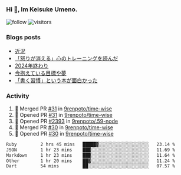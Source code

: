 ### Hi 👋, Im Keisuke Umeno.

<!--
**9renpoto/9renpoto** is a ✨ _special_ ✨ repository because its `README.md` (this file) appears on your GitHub profile.

Here are some ideas to get you started:

- 🔭 I’m currently working on ...
- 🌱 I’m currently learning ...
- 👯 I’m looking to collaborate on ...
- 🤔 I’m looking for help with ...
- 💬 Ask me about ...
- 📫 How to reach me: ...
- 😄 Pronouns: ...
- ⚡ Fun fact: ...
-->

![follow](https://img.shields.io/github/followers/9renpoto?label=Follow&style=social)
![visitors](https://komarev.com/ghpvc/?username=9renpoto&label=Profile%20views&color=0e75b6&style=flat)

### Blogs posts

<!-- BLOG-POST-LIST:START -->
- [近況](https://9renpoto.win/entry/2025/04/05/current_status)
- [「怒りが消える」心のトレーニングを読んだ](https://9renpoto.win/entry/2025/02/01/anger-management)
- [2024年終わり](https://9renpoto.win/entry/2024/12/31/2024-end)
- [今抱えている目標や夢](https://9renpoto.win/entry/2024/12/02/objective)
- [「書く習慣」という本が面白かった](https://9renpoto.win/entry/2024/11/11/leave_a_feeling_sad)
<!-- BLOG-POST-LIST:END -->

### Activity

<!--START_SECTION:activity-->
1. 🎉 Merged PR [#31](https://github.com/9renpoto/time-wise/pull/31) in [9renpoto/time-wise](https://github.com/9renpoto/time-wise)
2. 💪 Opened PR [#31](https://github.com/9renpoto/time-wise/pull/31) in [9renpoto/time-wise](https://github.com/9renpoto/time-wise)
3. 💪 Opened PR [#2393](https://github.com/9renpoto/.59-node/pull/2393) in [9renpoto/.59-node](https://github.com/9renpoto/.59-node)
4. 🎉 Merged PR [#30](https://github.com/9renpoto/time-wise/pull/30) in [9renpoto/time-wise](https://github.com/9renpoto/time-wise)
5. 💪 Opened PR [#30](https://github.com/9renpoto/time-wise/pull/30) in [9renpoto/time-wise](https://github.com/9renpoto/time-wise)
<!--END_SECTION:activity-->

<!--START_SECTION:waka-->

```txt
Ruby         2 hrs 45 mins   █████▓░░░░░░░░░░░░░░░░░░░   23.14 %
JSON         1 hr 23 mins    ███░░░░░░░░░░░░░░░░░░░░░░   11.69 %
Markdown     1 hr 23 mins    ███░░░░░░░░░░░░░░░░░░░░░░   11.64 %
Other        1 hr 20 mins    ██▓░░░░░░░░░░░░░░░░░░░░░░   11.24 %
Dart         54 mins         ██░░░░░░░░░░░░░░░░░░░░░░░   07.57 %
```

<!--END_SECTION:waka-->

